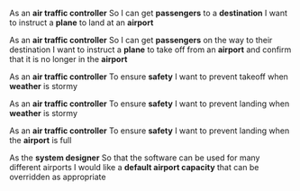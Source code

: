 As an **air traffic controller**
So I can get **passengers** to a **destination**
I want to instruct a **plane** to land at an **airport**

As an **air traffic controller**
So I can get **passengers** on the way to their destination
I want to instruct a **plane** to take off from an **airport** and confirm that it is no longer in the **airport**

As an **air traffic controller**
To ensure **safety**
I want to prevent takeoff when **weather** is stormy

As an **air traffic controller**
To ensure **safety**
I want to prevent landing when **weather** is stormy

As an **air traffic controller**
To ensure **safety**
I want to prevent landing when the **airport** is full

As the **system designer**
So that the software can be used for many different airports
I would like a **default airport capacity** that can be overridden as appropriate

